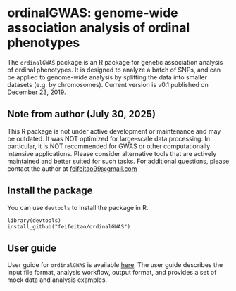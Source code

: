 # ordinalGWAS: genome-wide association analysis of ordinal phenotypes
The `ordinalGWAS` package is an R package for genetic association analysis of ordinal phenotypes. It is designed to analyze a batch of SNPs, and can be applied to genome-wide analysis by splitting the data into smaller datasets (e.g. by chromosomes).
Current version is v0.1 published on December 23, 2019.

## Note from author (July 30, 2025)
This R package is not under active development or maintenance and may be outdated. It was NOT optimized for large-scale data processing. In particular, it is NOT recommended for GWAS or other computationally intensive applications. Please consider alternative tools that are actively maintained and better suited for such tasks. For additional questions, please contact the author at feifeitao99@gmail.com

## Install the package
You can use `devtools` to install the package in R.
```
library(devtools)
install_github("feifeitao/ordinalGWAS")
```

## User guide
User guide for `ordinalGWAS` is available [here](https://htmlpreview.github.io/?https://github.com/feifeitao/ordinalGWAS/blob/master/vignettes/ordinalGWAS_vignette.html). The user guide describes the input file format, analysis workflow, output format, and provides a set of mock data and analysis examples.
